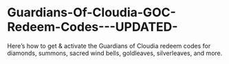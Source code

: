 # Guardians-Of-Cloudia-GOC-Redeem-Codes---UPDATED-
Here’s how to get &amp; activate the Guardians of Cloudia redeem codes for diamonds, summons, sacred wind bells, goldleaves, silverleaves, and more.
